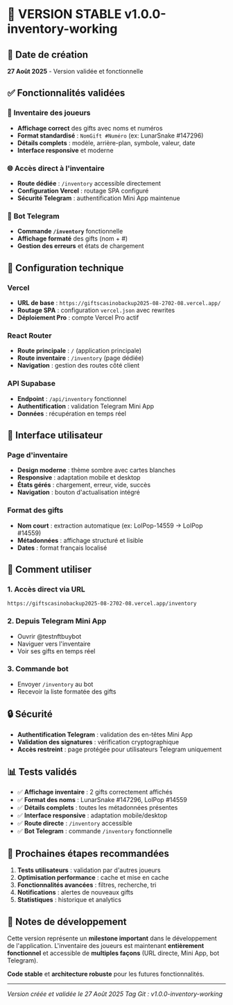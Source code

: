 # 🎉 VERSION STABLE v1.0.0-inventory-working

## 📅 Date de création
**27 Août 2025** - Version validée et fonctionnelle

## ✅ Fonctionnalités validées

### 🎁 **Inventaire des joueurs**
- **Affichage correct** des gifts avec noms et numéros
- **Format standardisé** : `NomGift #Numéro` (ex: LunarSnake #147296)
- **Détails complets** : modèle, arrière-plan, symbole, valeur, date
- **Interface responsive** et moderne

### 🌐 **Accès direct à l'inventaire**
- **Route dédiée** : `/inventory` accessible directement
- **Configuration Vercel** : routage SPA configuré
- **Sécurité Telegram** : authentification Mini App maintenue

### 🤖 **Bot Telegram**
- **Commande `/inventory`** fonctionnelle
- **Affichage formaté** des gifts (nom + #)
- **Gestion des erreurs** et états de chargement

## 🔧 **Configuration technique**

### **Vercel**
- **URL de base** : `https://giftscasinobackup2025-08-2702-08.vercel.app/`
- **Routage SPA** : configuration `vercel.json` avec rewrites
- **Déploiement Pro** : compte Vercel Pro actif

### **React Router**
- **Route principale** : `/` (application principale)
- **Route inventaire** : `/inventory` (page dédiée)
- **Navigation** : gestion des routes côté client

### **API Supabase**
- **Endpoint** : `/api/inventory` fonctionnel
- **Authentification** : validation Telegram Mini App
- **Données** : récupération en temps réel

## 📱 **Interface utilisateur**

### **Page d'inventaire**
- **Design moderne** : thème sombre avec cartes blanches
- **Responsive** : adaptation mobile et desktop
- **États gérés** : chargement, erreur, vide, succès
- **Navigation** : bouton d'actualisation intégré

### **Format des gifts**
- **Nom court** : extraction automatique (ex: LolPop-14559 → LolPop #14559)
- **Métadonnées** : affichage structuré et lisible
- **Dates** : format français localisé

## 🚀 **Comment utiliser**

### **1. Accès direct via URL**
```
https://giftscasinobackup2025-08-2702-08.vercel.app/inventory
```

### **2. Depuis Telegram Mini App**
- Ouvrir @testnftbuybot
- Naviguer vers l'inventaire
- Voir ses gifts en temps réel

### **3. Commande bot**
- Envoyer `/inventory` au bot
- Recevoir la liste formatée des gifts

## 🔒 **Sécurité**

- **Authentification Telegram** : validation des en-têtes Mini App
- **Validation des signatures** : vérification cryptographique
- **Accès restreint** : page protégée pour utilisateurs Telegram uniquement

## 📊 **Tests validés**

- ✅ **Affichage inventaire** : 2 gifts correctement affichés
- ✅ **Format des noms** : LunarSnake #147296, LolPop #14559
- ✅ **Détails complets** : toutes les métadonnées présentes
- ✅ **Interface responsive** : adaptation mobile/desktop
- ✅ **Route directe** : `/inventory` accessible
- ✅ **Bot Telegram** : commande `/inventory` fonctionnelle

## 🎯 **Prochaines étapes recommandées**

1. **Tests utilisateurs** : validation par d'autres joueurs
2. **Optimisation performance** : cache et mise en cache
3. **Fonctionnalités avancées** : filtres, recherche, tri
4. **Notifications** : alertes de nouveaux gifts
5. **Statistiques** : historique et analytics

## 📝 **Notes de développement**

Cette version représente un **milestone important** dans le développement de l'application. L'inventaire des joueurs est maintenant **entièrement fonctionnel** et accessible de **multiples façons** (URL directe, Mini App, bot Telegram).

**Code stable** et **architecture robuste** pour les futures fonctionnalités.

---
*Version créée et validée le 27 Août 2025*
*Tag Git : v1.0.0-inventory-working*
